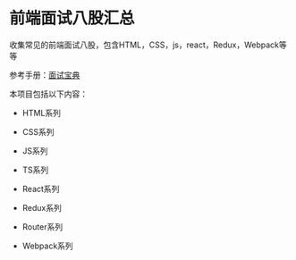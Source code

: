 # 前端面试八股汇总
收集常见的前端面试八股，包含HTML，CSS，js，react，Redux，Webpack等等

参考手册：[面试宝典](https://www.w3cschool.cn/web_interview/)

本项目包括以下内容：

- HTML系列

- CSS系列

- JS系列

- TS系列

- React系列

- Redux系列

- Router系列

- Webpack系列